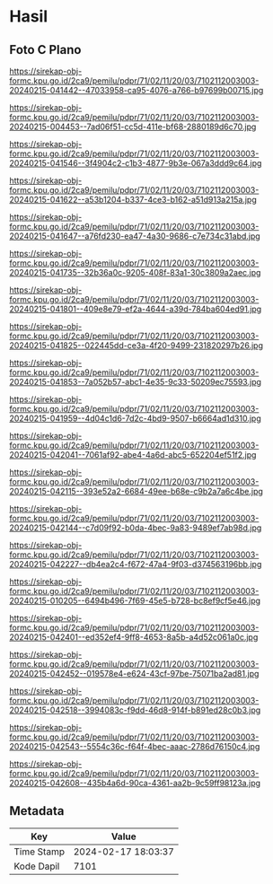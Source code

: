 # Hasil

## Foto C Plano

https://sirekap-obj-formc.kpu.go.id/2ca9/pemilu/pdpr/71/02/11/20/03/7102112003003-20240215-041442--47033958-ca95-4076-a766-b97699b00715.jpg

https://sirekap-obj-formc.kpu.go.id/2ca9/pemilu/pdpr/71/02/11/20/03/7102112003003-20240215-004453--7ad06f51-cc5d-411e-bf68-2880189d6c70.jpg

https://sirekap-obj-formc.kpu.go.id/2ca9/pemilu/pdpr/71/02/11/20/03/7102112003003-20240215-041546--3f4904c2-c1b3-4877-9b3e-067a3ddd9c64.jpg

https://sirekap-obj-formc.kpu.go.id/2ca9/pemilu/pdpr/71/02/11/20/03/7102112003003-20240215-041622--a53b1204-b337-4ce3-b162-a51d913a215a.jpg

https://sirekap-obj-formc.kpu.go.id/2ca9/pemilu/pdpr/71/02/11/20/03/7102112003003-20240215-041647--a76fd230-ea47-4a30-9686-c7e734c31abd.jpg

https://sirekap-obj-formc.kpu.go.id/2ca9/pemilu/pdpr/71/02/11/20/03/7102112003003-20240215-041735--32b36a0c-9205-408f-83a1-30c3809a2aec.jpg

https://sirekap-obj-formc.kpu.go.id/2ca9/pemilu/pdpr/71/02/11/20/03/7102112003003-20240215-041801--409e8e79-ef2a-4644-a39d-784ba604ed91.jpg

https://sirekap-obj-formc.kpu.go.id/2ca9/pemilu/pdpr/71/02/11/20/03/7102112003003-20240215-041825--022445dd-ce3a-4f20-9499-231820297b26.jpg

https://sirekap-obj-formc.kpu.go.id/2ca9/pemilu/pdpr/71/02/11/20/03/7102112003003-20240215-041853--7a052b57-abc1-4e35-9c33-50209ec75593.jpg

https://sirekap-obj-formc.kpu.go.id/2ca9/pemilu/pdpr/71/02/11/20/03/7102112003003-20240215-041959--4d04c1d6-7d2c-4bd9-9507-b6664ad1d310.jpg

https://sirekap-obj-formc.kpu.go.id/2ca9/pemilu/pdpr/71/02/11/20/03/7102112003003-20240215-042041--7061af92-abe4-4a6d-abc5-652204ef51f2.jpg

https://sirekap-obj-formc.kpu.go.id/2ca9/pemilu/pdpr/71/02/11/20/03/7102112003003-20240215-042115--393e52a2-6684-49ee-b68e-c9b2a7a6c4be.jpg

https://sirekap-obj-formc.kpu.go.id/2ca9/pemilu/pdpr/71/02/11/20/03/7102112003003-20240215-042144--c7d09f92-b0da-4bec-9a83-9489ef7ab98d.jpg

https://sirekap-obj-formc.kpu.go.id/2ca9/pemilu/pdpr/71/02/11/20/03/7102112003003-20240215-042227--db4ea2c4-f672-47a4-9f03-d374563196bb.jpg

https://sirekap-obj-formc.kpu.go.id/2ca9/pemilu/pdpr/71/02/11/20/03/7102112003003-20240215-010205--6494b496-7f69-45e5-b728-bc8ef9cf5e46.jpg

https://sirekap-obj-formc.kpu.go.id/2ca9/pemilu/pdpr/71/02/11/20/03/7102112003003-20240215-042401--ed352ef4-9ff8-4653-8a5b-a4d52c061a0c.jpg

https://sirekap-obj-formc.kpu.go.id/2ca9/pemilu/pdpr/71/02/11/20/03/7102112003003-20240215-042452--019578e4-e624-43cf-97be-75071ba2ad81.jpg

https://sirekap-obj-formc.kpu.go.id/2ca9/pemilu/pdpr/71/02/11/20/03/7102112003003-20240215-042518--3994083c-f9dd-46d8-914f-b891ed28c0b3.jpg

https://sirekap-obj-formc.kpu.go.id/2ca9/pemilu/pdpr/71/02/11/20/03/7102112003003-20240215-042543--5554c36c-f64f-4bec-aaac-2786d76150c4.jpg

https://sirekap-obj-formc.kpu.go.id/2ca9/pemilu/pdpr/71/02/11/20/03/7102112003003-20240215-042608--435b4a6d-90ca-4361-aa2b-9c59ff98123a.jpg


## Metadata

| Key        | Value               |
| ---------- | ------------------- |
| Time Stamp | 2024-02-17 18:03:37 |
| Kode Dapil | 7101                |



